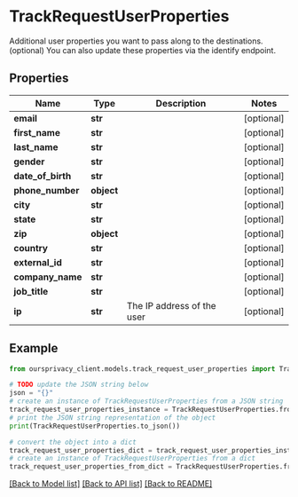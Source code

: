 # TrackRequestUserProperties

Additional user properties you want to pass along to the destinations. (optional) You can also update these properties via the identify endpoint.

## Properties

Name | Type | Description | Notes
------------ | ------------- | ------------- | -------------
**email** | **str** |  | [optional] 
**first_name** | **str** |  | [optional] 
**last_name** | **str** |  | [optional] 
**gender** | **str** |  | [optional] 
**date_of_birth** | **str** |  | [optional] 
**phone_number** | **object** |  | [optional] 
**city** | **str** |  | [optional] 
**state** | **str** |  | [optional] 
**zip** | **object** |  | [optional] 
**country** | **str** |  | [optional] 
**external_id** | **str** |  | [optional] 
**company_name** | **str** |  | [optional] 
**job_title** | **str** |  | [optional] 
**ip** | **str** | The IP address of the user | [optional] 

## Example

```python
from oursprivacy_client.models.track_request_user_properties import TrackRequestUserProperties

# TODO update the JSON string below
json = "{}"
# create an instance of TrackRequestUserProperties from a JSON string
track_request_user_properties_instance = TrackRequestUserProperties.from_json(json)
# print the JSON string representation of the object
print(TrackRequestUserProperties.to_json())

# convert the object into a dict
track_request_user_properties_dict = track_request_user_properties_instance.to_dict()
# create an instance of TrackRequestUserProperties from a dict
track_request_user_properties_from_dict = TrackRequestUserProperties.from_dict(track_request_user_properties_dict)
```
[[Back to Model list]](../README.md#documentation-for-models) [[Back to API list]](../README.md#documentation-for-api-endpoints) [[Back to README]](../README.md)



